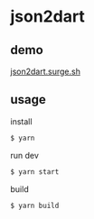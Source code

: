 

# json2dart

## demo

[json2dart.surge.sh](json2dart.surge.sh)

## usage
install
```sh
$ yarn
```

run dev
```sh
$ yarn start
```

build
```sh
$ yarn build
```